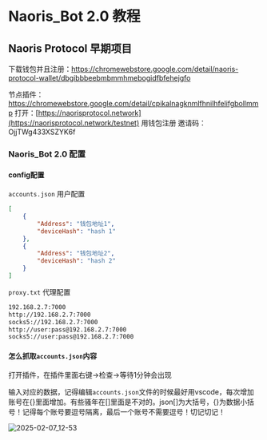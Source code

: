 # Naoris_Bot 2.0 教程
## Naoris Protocol 早期项目

下载钱包并且注册：https://chromewebstore.google.com/detail/naoris-protocol-wallet/dbgibbbeebmbmmhmebogidfbfehejgfo

节点插件：https://chromewebstore.google.com/detail/cpikalnagknmlfhnilhfelifgbollmmp
打开：[https://naorisprotocol.network](https://naorisprotocol.network/testnet) 用钱包注册
邀请码：OjjTWg433XSZYK6f

### Naoris_Bot 2.0 配置
#### config配置
``accounts.json`` 用户配置
```json
[
    {
        "Address": "钱包地址1",
        "deviceHash": "hash 1"
    },
    {
        "Address": "钱包地址2",
        "deviceHash": "hash 2"
    }
]
```

``proxy.txt`` 代理配置
```txt
192.168.2.7:7000
http://192.168.2.7:7000
socks5://192.168.2.7:7000
http://user:pass@192.168.2.7:7000
socks5://user:pass@192.168.2.7:7000
```

#### 怎么抓取``accounts.json``内容
打开插件，在插件里面右键->检查->等待1分钟会出现

输入对应的数据，记得编辑``accounts.json``文件的时候最好用vscode，每次增加账号在{}里面增加。有些骚年在[]里面是不对的。json[]为大括号，{}为数据小括号！记得每个账号要逗号隔离，最后一个账号不需要逗号！切记切记！

![2025-02-07_12-53](https://github.com/user-attachments/assets/5b02bb73-6360-40bc-9cca-02b5e6f83c1d)



